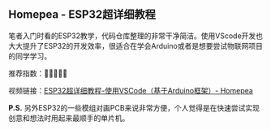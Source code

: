 ## Homepea - ESP32超详细教程

笔者入门时看的ESP32教学，代码仓库整理的非常干净简洁。使用VScode开发也大大提升了ESP32的开发效率，很适合在学会Arduino或者是想要尝试物联网项目的同学学习。

推荐指数：🌟🌟🌟🌟🌟

视频链接：[ESP32超详细教程-使用VSCode（基于Arduino框架）- Homepea](https://www.bilibili.com/video/BV1tv411w74d/?vd_source=6993c687c4c026d4a88b3e5712b40113)


**P.S.** 另外ESP32的一些模组对画PCB来说非常方便，个人觉得是在快速尝试实现创意和想法时用起来最顺手的单片机。
